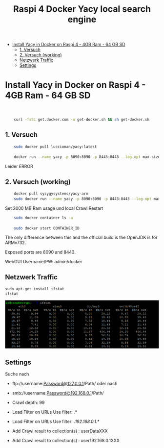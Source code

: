 ﻿---
layout: post
title: Raspi 4 Docker Yacy local search engine 
categories: [Raspi, SEARCH, BOT]
tags: [raspi, yacy, docker]
--- 

- [Install Yacy in     Docker on Raspi 4 - 4GB Ram - 64 GB SD](#install-yacy-in-----docker-on-raspi-4---4gb-ram---64-gb-sd)
  - [1. Versuch](#1-versuch)
  - [2. Versuch (working)](#2-versuch-working)
  - [Netzwerk Traffic](#netzwerk-traffic)
  - [Settings](#settings)


# Install Yacy in     Docker on Raspi 4 - 4GB Ram - 64 GB SD

```bash 
    

    curl -fsSL get.docker.com -o get-docker.sh && sh get-docker.sh
```
## 1. Versuch 

```bash 
    sudo docker pull luccioman/yacy:latest

    docker run --name yacy -p 8090:8090 -p 8443:8443 --log-opt max-size=200m --log-opt max-file=2 luccioman/yacy
```

Leider ERROR 

## 2. Versuch (working)

```bash
    docker pull syzygysystems/yacy-arm
    sudo docker run --name yacy -p 8090:8090 -p 8443:8443 --log-opt max-size=200m --log-opt max-file=2 syzygysystems/yacy-arm

```
Set 2000 MB Ram usage und local Crawl 
Restart 

```bash
    sudo docker container ls -a

    sudo docker start CONTAINER_ID
```


The only difference between this and the official build is the OpenJDK is for ARMv732.

Exposed ports are 8090 and 8443.

WebGUI Username/PW: admin/docker

## Netzwerk Traffic 

    sudo apt-get install ifstat 
    ifstat 

![Ifstat Raspi Docker Yacy](../pic/ifstat-raspi-docker-yacy.png)

## Settings 

Suche nach 
* ftp://username:Password@127.0.0.1/Path/  oder nach 
* smb://username:Password@192.168.0.1/Path/

* Crawl depth: 99 
* Load Filter on URLs Use filter: .*
* Load Filter on URLs Use filter: .*192.168.0.1.**
* Add Crawl result to collection(s) : userDataXXX
* Add Crawl result to collection(s) : user192.168.0.1XXX



